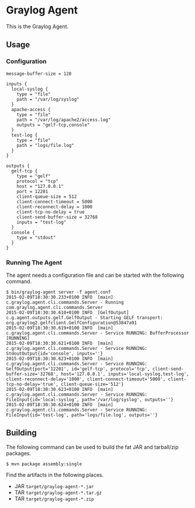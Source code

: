 Graylog Agent
=============

This is the Graylog Agent.

## Usage


### Configuration

```
message-buffer-size = 128

inputs {
  local-syslog {
    type = "file"
    path = "/var/log/syslog"
  }
  apache-access {
    type = "file"
    path = "/var/log/apache2/access.log"
    outputs = "gelf-tcp,console"
  }
  test-log {
    type = "file"
    path = "logs/file.log"
  }
}

outputs {
  gelf-tcp {
    type = "gelf"
    protocol = "tcp"
    host = "127.0.0.1"
    port = 12201
    client-queue-size = 512
    client-connect-timeout = 5000
    client-reconnect-delay = 1000
    client-tcp-no-delay = true
    client-send-buffer-size = 32768
    inputs = "test-log"
  }
  console {
    type = "stdout"
  }
}
```

### Running The Agent

The agent needs a configuration file and can be started with the following command.

```
$ bin/graylog-agent server -f agent.conf
2015-02-09T18:30:30.233+0100 INFO  [main] c.graylog.agent.cli.commands.Server - Running com.graylog.agent.cli.commands.Server
2015-02-09T18:30:30.610+0100 INFO  [GelfOutput] c.g.agent.outputs.gelf.GelfOutput - Starting GELF transport: org.graylog2.gelfclient.GelfConfiguration@53847a91
2015-02-09T18:30:30.619+0100 INFO  [main] c.graylog.agent.cli.commands.Server - Service RUNNING: BufferProcessor [RUNNING]
2015-02-09T18:30:30.621+0100 INFO  [main] c.graylog.agent.cli.commands.Server - Service RUNNING: StdoutOutput{id='console', inputs=''}
2015-02-09T18:30:30.623+0100 INFO  [main] c.graylog.agent.cli.commands.Server - Service RUNNING: GelfOutput{port='12201', id='gelf-tcp', protocol='tcp', client-send-buffer-size='32768', host='127.0.0.1', inputs='local-syslog,test-log', client-reconnect-delay='1000', client-connect-timeout='5000', client-tcp-no-delay='true', client-queue-size='512'}
2015-02-09T18:30:30.623+0100 INFO  [main] c.graylog.agent.cli.commands.Server - Service RUNNING: FileInput{id='local-syslog', path='/var/log/syslog', outputs=''}
2015-02-09T18:30:30.624+0100 INFO  [main] c.graylog.agent.cli.commands.Server - Service RUNNING: FileInput{id='test-log', path='logs/file.log', outputs=''}
```

## Building

The following command can be used to build the fat JAR and tarball/zip packages.

```
$ mvn package assembly:single
```

Find the artifacts in the following places.

* JAR `target/graylog-agent-*.jar`
* TAR `target/graylog-agent-*.tar.gz`
* TAR `target/graylog-agent-*.zip`
